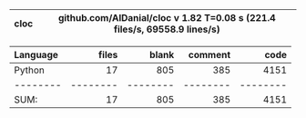 cloc|github.com/AlDanial/cloc v 1.82  T=0.08 s (221.4 files/s, 69558.9 lines/s)
--- | ---

Language|files|blank|comment|code
:-------|-------:|-------:|-------:|-------:
Python|17|805|385|4151
--------|--------|--------|--------|--------
SUM:|17|805|385|4151
